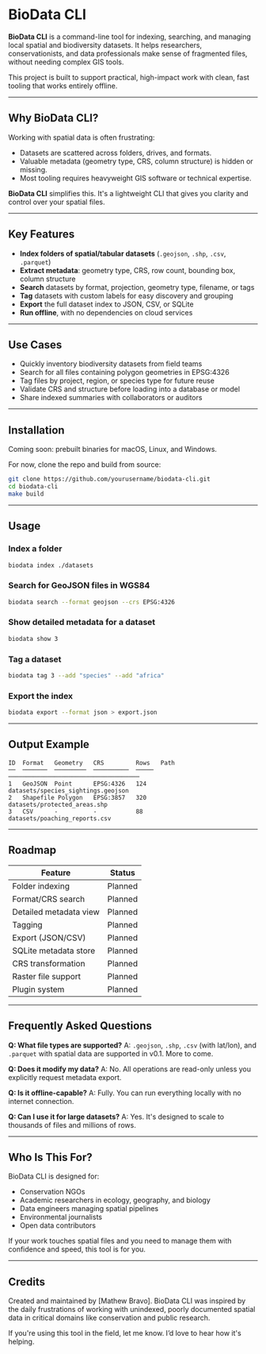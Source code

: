 # BioData CLI

**BioData CLI** is a command-line tool for indexing, searching, and managing
local spatial and biodiversity datasets. It helps researchers, conservationists,
and data professionals make sense of fragmented files, without needing complex
GIS tools.

This project is built to support practical, high-impact work with clean, fast
tooling that works entirely offline.

---

## Why BioData CLI?

Working with spatial data is often frustrating:

- Datasets are scattered across folders, drives, and formats.
- Valuable metadata (geometry type, CRS, column structure) is hidden or missing.
- Most tooling requires heavyweight GIS software or technical expertise.

**BioData CLI** simplifies this. It's a lightweight CLI that gives you clarity
and control over your spatial files.

---

## Key Features

- **Index folders of spatial/tabular datasets** (`.geojson`, `.shp`, `.csv`, `.parquet`)
- **Extract metadata**: geometry type, CRS, row count, bounding box, column structure
- **Search** datasets by format, projection, geometry type, filename, or tags
- **Tag** datasets with custom labels for easy discovery and grouping
- **Export** the full dataset index to JSON, CSV, or SQLite
- **Run offline**, with no dependencies on cloud services

---

## Use Cases

- Quickly inventory biodiversity datasets from field teams
- Search for all files containing polygon geometries in EPSG:4326
- Tag files by project, region, or species type for future reuse
- Validate CRS and structure before loading into a database or model
- Share indexed summaries with collaborators or auditors

---

## Installation

Coming soon: prebuilt binaries for macOS, Linux, and Windows.

For now, clone the repo and build from source:

```bash
git clone https://github.com/yourusername/biodata-cli.git
cd biodata-cli
make build
````

---

## Usage

### Index a folder

```bash
biodata index ./datasets
```

### Search for GeoJSON files in WGS84

```bash
biodata search --format geojson --crs EPSG:4326
```

### Show detailed metadata for a dataset

```bash
biodata show 3
```

### Tag a dataset

```bash
biodata tag 3 --add "species" --add "africa"
```

### Export the index

```bash
biodata export --format json > export.json
```

---

## Output Example

```text
ID  Format   Geometry   CRS         Rows   Path
──  ───────  ─────────  ──────────  ─────  ─────────────────────────────────────
1   GeoJSON  Point      EPSG:4326   124    datasets/species_sightings.geojson
2   Shapefile Polygon   EPSG:3857   320    datasets/protected_areas.shp
3   CSV      -          -           88     datasets/poaching_reports.csv
```

---

## Roadmap

| Feature                | Status     |
| ---------------------- | ---------- |
| Folder indexing        | Planned    |
| Format/CRS search      | Planned    |
| Detailed metadata view | Planned    |
| Tagging                | Planned    |
| Export (JSON/CSV)      | Planned    |
| SQLite metadata store  | Planned    |
| CRS transformation     | Planned    |
| Raster file support    | Planned    |
| Plugin system          | Planned    |

---

## Frequently Asked Questions

**Q: What file types are supported?**
A: `.geojson`, `.shp`, `.csv` (with lat/lon), and `.parquet` with spatial data
are supported in v0.1. More to come.

**Q: Does it modify my data?**
A: No. All operations are read-only unless you explicitly request metadata export.

**Q: Is it offline-capable?**
A: Fully. You can run everything locally with no internet connection.

**Q: Can I use it for large datasets?**
A: Yes. It's designed to scale to thousands of files and millions of rows.

---

## Who Is This For?

BioData CLI is designed for:

- Conservation NGOs
- Academic researchers in ecology, geography, and biology
- Data engineers managing spatial pipelines
- Environmental journalists
- Open data contributors

If your work touches spatial files and you need to manage them with confidence
and speed, this tool is for you.

---

## Credits

Created and maintained by \[Mathew Bravo].
BioData CLI was inspired by the daily frustrations of working with unindexed,
poorly documented spatial data in critical domains like conservation and public research.

If you're using this tool in the field, let me know. I’d love to hear how it's helping.
